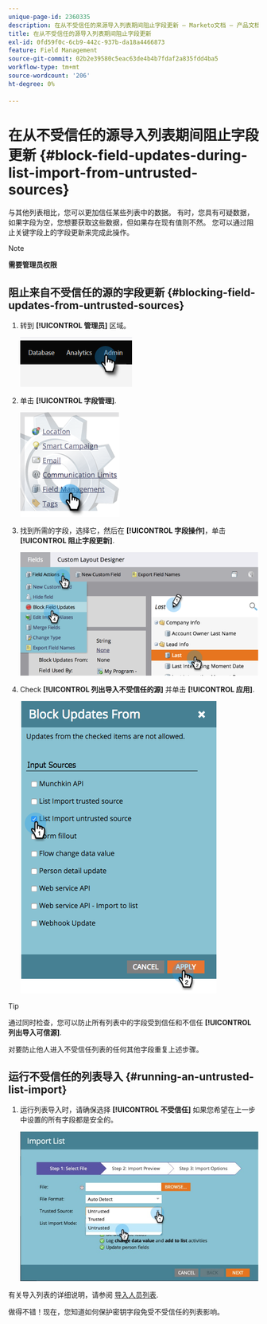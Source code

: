 ```yaml
---
unique-page-id: 2360335
description: 在从不受信任的来源导入列表期间阻止字段更新 — Marketo文档 — 产品文档
title: 在从不受信任的源导入列表期间阻止字段更新
exl-id: 0fd59f0c-6cb9-442c-937b-da18a4466873
feature: Field Management
source-git-commit: 02b2e39580c5eac63de4b4b7fdaf2a835fdd4ba5
workflow-type: tm+mt
source-wordcount: '206'
ht-degree: 0%

---
```


# 在从不受信任的源导入列表期间阻止字段更新 {#block-field-updates-during-list-import-from-untrusted-sources}

与其他列表相比，您可以更加信任某些列表中的数据。 有时，您具有可疑数据，如果字段为空，您想要获取这些数据，但如果存在现有值则不然。 您可以通过阻止关键字段上的字段更新来完成此操作。

>[!NOTE]
>
>**需要管理员权限**

## 阻止来自不受信任的源的字段更新 {#blocking-field-updates-from-untrusted-sources}

1. 转到 **[!UICONTROL 管理员]** 区域。

   ![](assets/blocking-field-updates-from-untrusted-sources-1.png)

1. 单击 **[!UICONTROL 字段管理]**.

   ![](assets/blocking-field-updates-from-untrusted-sources-2.png)

1. 找到所需的字段，选择它，然后在 **[!UICONTROL 字段操作]**，单击 **[!UICONTROL 阻止字段更新]**.

   ![](assets/blocking-field-updates-from-untrusted-sources-3.png)

1. Check **[!UICONTROL 列出导入不受信任的源]** 并单击 **[!UICONTROL 应用]**.

   ![](assets/blocking-field-updates-from-untrusted-sources-4.png)

>[!TIP]
>
>通过同时检查，您可以防止所有列表中的字段受到信任和不信任 **[!UICONTROL 列出导入可信源]**.

对要防止他人进入不受信任列表的任何其他字段重复上述步骤。

## 运行不受信任的列表导入 {#running-an-untrusted-list-import}

1. 运行列表导入时，请确保选择 **[!UICONTROL 不受信任]** 如果您希望在上一步中设置的所有字段都是安全的。

   ![](assets/blocking-field-updates-from-untrusted-sources-5.png)

有关导入列表的详细说明，请参阅 [导入人员列表](/help/marketo/getting-started/quick-wins/import-a-list-of-people.md).

做得不错！现在，您知道如何保护密钥字段免受不受信任的列表影响。
